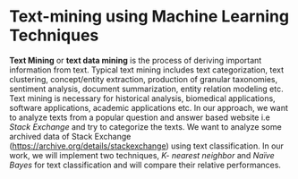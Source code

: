 # Text-mining using Machine Learning Techniques

**Text Mining** or **text data mining** is the process of deriving important information from text. Typical text mining includes text categorization, text clustering, concept/entity extraction, production of granular taxonomies, sentiment analysis, document summarization,  entity relation modeling etc. Text mining is necessary for historical analysis, biomedical applications, software applications, academic applications etc. In our approach, we want to analyze texts from a popular question and answer based website i.e *Stack Exchange* and try to categorize the texts. We want to analyze some archived data of Stack Exchange (https://archive.org/details/stackexchange) using text classification. In our work, we will implement two techniques, *K- nearest neighbor* and *Naïve Bayes* for text classification and will compare their relative performances.  
